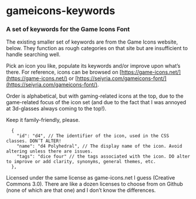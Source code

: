 # gameicons-keywords

### A set of keywords for the Game Icons Font

The existing smaller set of keywords are from the Game Icons website, below. They function as rough categories on that site but are insufficient to handle searching well.

Pick an icon you like, populate its keywords and/or improve upon what’s there. For reference, icons can be browsed on [https://game-icons.net/](https://game-icons.net/) or [https://seiyria.com/gameicons-font/](https://seiyria.com/gameicons-font/).

Order is alphabetical, but with gaming-related icons at the top, due to the game-related focus of the icon set (and due to the fact that I was annoyed at 3d-glasses always coming to the top!).

Keep it family-friendly, please.

```
  {
    "id": "d4", // The identifier of the icon, used in the CSS classes. DON’T ALTER!
    "name": "d4 Polyhedral", // The display name of the icon. Avoid altering unless there are issues.
    "tags": "dice four" // the tags associated with the icon. DO alter to improve or add clarity, synonyms, general themes, etc.
  },
```

Licensed under the same license as game-icons.net I guess (Creative Commons 3.0). There are like a dozen licenses to choose from on Github (none of which are that one) and I don’t know the differences.
